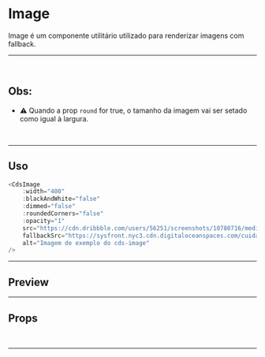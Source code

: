 # Image

Image é um componente utilitário utilizado para renderizar imagens com fallback.

---

<br>

## Obs:
- ⚠️ Quando a prop `round` for true, o tamanho da imagem vai ser setado como igual à largura.

<br>

---

## Uso

```js
<CdsImage
	:width="400"
	:blackAndWhite="false"
	:dimmed="false"
	:roundedCorners="false"
	:opacity="1"
	src="https://cdn.dribbble.com/users/56251/screenshots/10780716/media/bf16339f04fb54b38055adcce2a6da21.png?compress=1&resize=1000x750&vertical=top"
	fallbackSrc="https://sysfront.nyc3.cdn.digitaloceanspaces.com/cuida/images/imagePlaceholder.png"
	alt="Imagem de exemplo do cds-image"
/>
```

---

## Preview

<PreviewBuilder
	:args
	:component="CdsImage"
/>

---

## Props

<APITable
	name="CdsImage"
	section="props"
/>
<br>

---

<script setup>
import { ref } from 'vue';
import CdsImage from '@/components/Image.vue';

const args = ref({
	width: 400,
	height: 400,
	blackAndWhite: false,
	dimmed: false,
	roundedCorners: false,
	opacity: 1,
	src: "https://cdn.dribbble.com/users/56251/screenshots/10780716/media/bf16339f04fb54b38055adcce2a6da21.png?compress=1,resize=1000x750&vertical=top",
	fallbackSrc: "https://sysfront.nyc3.cdn.digitaloceanspaces.com/cuida/images/imagePlaceholder.png",
	alt: "Imagem de exemplo do cds-image"
});
</script>
